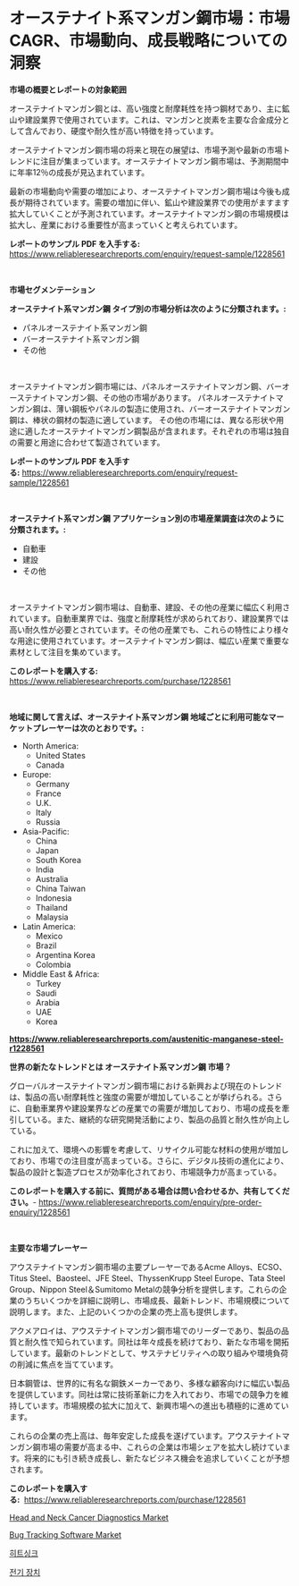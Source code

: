 <p><h1>オーステナイト系マンガン鋼市場：市場CAGR、市場動向、成長戦略についての洞察</h1></p><p><strong>市場の概要とレポートの対象範囲</strong></p>
<p><p>オーステナイトマンガン鋼とは、高い強度と耐摩耗性を持つ鋼材であり、主に鉱山や建設業界で使用されています。これは、マンガンと炭素を主要な合金成分として含んでおり、硬度や耐久性が高い特徴を持っています。</p><p>オーステナイトマンガン鋼市場の将来と現在の展望は、市場予測や最新の市場トレンドに注目が集まっています。オーステナイトマンガン鋼市場は、予測期間中に年率12％の成長が見込まれています。</p><p>最新の市場動向や需要の増加により、オーステナイトマンガン鋼市場は今後も成長が期待されています。需要の増加に伴い、鉱山や建設業界での使用がますます拡大していくことが予測されています。オーステナイトマンガン鋼の市場規模は拡大し、産業における重要性が高まっていくと考えられています。</p></p>
<p><strong>レポートのサンプル PDF を入手する:</strong> <a href="https://www.reliableresearchreports.com/enquiry/request-sample/1228561">https://www.reliableresearchreports.com/enquiry/request-sample/1228561</a></p>
<p>&nbsp;</p>
<p><strong>市場セグメンテーション</strong></p>
<p><strong>オーステナイト系マンガン鋼 タイプ別の市場分析は次のように分類されます。:</strong></p>
<p><ul><li>パネルオーステナイト系マンガン鋼</li><li>バーオーステナイト系マンガン鋼</li><li>その他</li></ul></p>
<p>&nbsp;</p>
<p><p>オーステナイトマンガン鋼市場には、パネルオーステナイトマンガン鋼、バーオーステナイトマンガン鋼、その他の市場があります。 パネルオーステナイトマンガン鋼は、薄い鋼板やパネルの製造に使用され、バーオーステナイトマンガン鋼は、棒状の鋼材の製造に適しています。 その他の市場には、異なる形状や用途に適したオーステナイトマンガン鋼製品が含まれます。それぞれの市場は独自の需要と用途に合わせて製造されています。</p></p>
<p><strong>レポートのサンプル PDF を入手する:</strong>&nbsp;<a href="https://www.reliableresearchreports.com/enquiry/request-sample/1228561">https://www.reliableresearchreports.com/enquiry/request-sample/1228561</a></p>
<p>&nbsp;</p>
<p><strong> オーステナイト系マンガン鋼 アプリケーション別の市場産業調査は次のように分類されます。:</strong></p>
<p><ul><li>自動車</li><li>建設</li><li>その他</li></ul></p>
<p>&nbsp;</p>
<p><p>オーステナイトマンガン鋼市場は、自動車、建設、その他の産業に幅広く利用されています。自動車業界では、強度と耐摩耗性が求められており、建設業界では高い耐久性が必要とされています。その他の産業でも、これらの特性により様々な用途に使用されています。オーステナイトマンガン鋼は、幅広い産業で重要な素材として注目を集めています。</p></p>
<p><strong>このレポートを購入する:</strong>&nbsp; <a href="https://www.reliableresearchreports.com/purchase/1228561">https://www.reliableresearchreports.com/purchase/1228561</a></p>
<p>&nbsp;</p>
<p><strong>地域に関して言えば、オーステナイト系マンガン鋼 地域ごとに利用可能なマーケットプレーヤーは次のとおりです。:</strong></p>
<p><ul>
    <li>
        North America:
        <ul>
            <li>United States</li>
            <li>Canada</li>
        </ul>
    </li>
    <li>
        Europe:
        <ul>
            <li>Germany</li>
            <li>France</li>
            <li>U.K.</li>
            <li>Italy</li>
            <li>Russia</li>
        </ul>
    </li>
    <li>
        Asia-Pacific:
        <ul>
            <li>China</li>
            <li>Japan</li>
            <li>South Korea</li>
            <li>India</li>
            <li>Australia</li>
            <li>China Taiwan</li>
            <li>Indonesia</li>
            <li>Thailand</li>
            <li>Malaysia</li>
        </ul>
    </li>
    <li>
        Latin America:
        <ul>
            <li>Mexico</li>
            <li>Brazil</li>
            <li>Argentina Korea</li>
            <li>Colombia</li>
        </ul>
    </li>
    <li>
        Middle East & Africa:
        <ul>
            <li>Turkey</li>
            <li>Saudi</li>
            <li>Arabia</li>
            <li>UAE</li>
            <li>Korea</li>
        </ul>
    </li>
    </ul></p>
<p><strong><a href="https://www.reliableresearchreports.com/austenitic-manganese-steel-r1228561">https://www.reliableresearchreports.com/austenitic-manganese-steel-r1228561</a></strong>&nbsp;</p>
<p><strong>世界の新たなトレンドとは オーステナイト系マンガン鋼 市場？</strong></p>
<p><p>グローバルオーステナイトマンガン鋼市場における新興および現在のトレンドは、製品の高い耐摩耗性と強度の需要が増加していることが挙げられる。さらに、自動車業界や建設業界などの産業での需要が増加しており、市場の成長を牽引している。また、継続的な研究開発活動により、製品の品質と耐久性が向上している。</p><p>これに加えて、環境への影響を考慮して、リサイクル可能な材料の使用が増加しており、市場での注目度が高まっている。さらに、デジタル技術の進化により、製品の設計と製造プロセスが効率化されており、市場競争力が高まっている。</p></p>
<p><strong>このレポートを購入する前に、質問がある場合は問い合わせるか、共有してください。</strong>- <a href="https://www.reliableresearchreports.com/enquiry/pre-order-enquiry/1228561">https://www.reliableresearchreports.com/enquiry/pre-order-enquiry/1228561</a></p>
<p>&nbsp;</p>
<p><strong>主要な市場プレーヤー</strong></p>
<p><p>アウステナイトマンガン鋼市場の主要プレーヤーであるAcme Alloys、ECSO、Titus Steel、Baosteel、JFE Steel、ThyssenKrupp Steel Europe、Tata Steel Group、Nippon Steel＆Sumitomo Metalの競争分析を提供します。これらの企業のうちいくつかを詳細に説明し、市場成長、最新トレンド、市場規模について説明します。また、上記のいくつかの企業の売上高も提供します。</p><p>アクメアロイは、アウステナイトマンガン鋼市場でのリーダーであり、製品の品質と耐久性で知られています。同社は年々成長を続けており、新たな市場を開拓しています。最新のトレンドとして、サステナビリティへの取り組みや環境負荷の削減に焦点を当てています。</p><p>日本鋼管は、世界的に有名な鋼鉄メーカーであり、多様な顧客向けに幅広い製品を提供しています。同社は常に技術革新に力を入れており、市場での競争力を維持しています。市場規模の拡大に加えて、新興市場への進出も積極的に進めています。</p><p>これらの企業の売上高は、毎年安定した成長を遂げています。アウステナイトマンガン鋼市場の需要が高まる中、これらの企業は市場シェアを拡大し続けています。将来的にも引き続き成長し、新たなビジネス機会を追求していくことが予想されます。</p></p>
<p><strong>このレポートを購入する:</strong>&nbsp;&nbsp;<a href="https://www.reliableresearchreports.com/purchase/1228561">https://www.reliableresearchreports.com/purchase/1228561</a></p>
<p><p><a href="https://www.linkedin.com/pulse/analyzing-head-neck-cancer-diagnostics-market-global-industry-u47gc?trackingId=OGP2%2Fsj1bqe%2BFM2daKgyug%3D%3D">Head and Neck Cancer Diagnostics Market</a></p><p><a href="https://www.linkedin.com/pulse/bug-tracking-software-market-size-reveals-best-marketing-channels-gvwzf?trackingId=bTZ5GGZ2uljTd5%2B1K4UObQ%3D%3D">Bug Tracking Software Market</a></p><p><a href="https://medium.com/@karenturner47/%ED%9E%88%ED%8A%B8%EC%8B%B1%ED%81%AC-%EC%8B%9C%EC%9E%A5-%EA%B7%9C%EB%AA%A8%EC%99%80-%EC%8B%9C%EC%9E%A5-%EB%8F%99%ED%96%A5-%EC%A0%84%EB%B0%98%EC%A0%81%EC%9D%B8-%EC%82%B0%EC%97%85-%EA%B0%9C%EC%9A%94-2024%EB%85%84%EB%B6%80%ED%84%B0-2031%EB%85%84%EA%B9%8C%EC%A7%80-70d9f0f9da95">히트싱크</a></p><p><a href="https://medium.com/@mehereenadusoye/%EC%A0%84%EA%B8%B0-%EA%B8%B0%EA%B8%B0-%EC%8B%9C%EC%9E%A5%EC%9D%80-%EC%8B%9C%EC%9E%A5-%EC%A0%90%EC%9C%A0%EC%9C%A8-%EA%B7%9C%EB%AA%A8-%EB%B0%8F-2031%EB%85%84%EA%B9%8C%EC%A7%80%EC%9D%98-%EC%98%88%EC%83%81-%EC%98%88%EC%B8%A1%EC%97%90-%EC%B4%88%EC%A0%90%EC%9D%84-%EB%A7%9E%EC%B6%A5%EB%8B%88%EB%8B%A4-ce1abc33b84d">전기 장치</a></p></p>